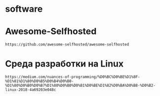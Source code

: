 software
========
# Awesome-Selfhosted
	https://github.com/awesome-selfhosted/awesome-selfhosted
	
# Среда разработки на Linux
	https://medium.com/nuances-of-programming/%D0%BC%D0%BE%D1%8F-%D1%81%D1%80%D0%B5%D0%B4%D0%B0-%D1%80%D0%B0%D0%B7%D1%80%D0%B0%D0%B1%D0%BE%D1%82%D0%BA%D0%B8-%D0%B2-linux-2018-4a69203e048c